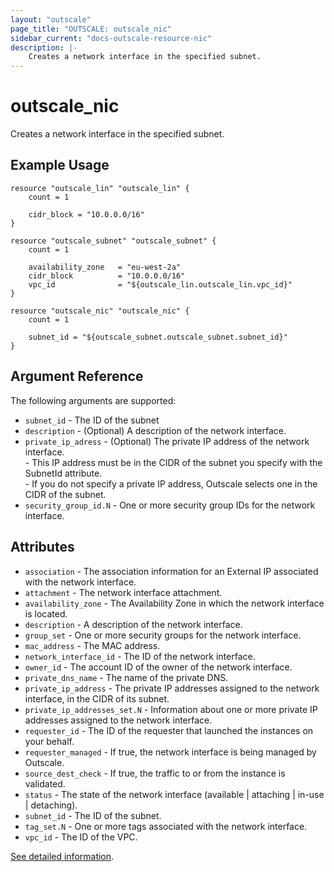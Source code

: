 ```yaml
---
layout: "outscale"
page_title: "OUTSCALE: outscale_nic"
sidebar_current: "docs-outscale-resource-nic"
description: |-
	Creates a network interface in the specified subnet.
---
```


# outscale_nic

Creates a network interface in the specified subnet.

## Example Usage

```hcl
resource "outscale_lin" "outscale_lin" {
    count = 1

    cidr_block = "10.0.0.0/16"
}

resource "outscale_subnet" "outscale_subnet" {
    count = 1

    availability_zone   = "eu-west-2a"
    cidr_block          = "10.0.0.0/16"
    vpc_id              = "${outscale_lin.outscale_lin.vpc_id}"
}

resource "outscale_nic" "outscale_nic" {
    count = 1

    subnet_id = "${outscale_subnet.outscale_subnet.subnet_id}"
}
```

## Argument Reference

The following arguments are supported:

* `subnet_id` - The ID of the subnet
* `description` - (Optional) A description of the network interface.
* `private_ip_adress` - (Optional) The private IP address of the network interface.\
\- This IP address must be in the CIDR of the subnet you specify with the SubnetId attribute. \
\- If you do not specify a private IP address, Outscale selects one in the CIDR of the subnet.
* `security_group_id.N` - One or more security group IDs for the network interface.

## Attributes

* `association` - The association information for an External IP associated with the network interface.
* `attachment` - The network interface attachment.
* `availability_zone` - The Availability Zone in which the network interface is located.
* `description` - A description of the network interface.
* `group_set` - One or more security groups for the network interface.
* `mac_address` - The MAC address.
* `network_interface_id` - The ID of the network interface.
* `owner_id` - The account ID of the owner of the network interface.
* `private_dns_name` - The name of the private DNS.
* `private_ip_address` - The private IP addresses assigned to the network interface, in the CIDR of its subnet.
* `private_ip_addresses_set.N` - Information about one or more private IP addresses assigned to the network interface.
* `requester_id` - The ID of the requester that launched the instances on your behalf.
* `requester_managed` - If true, the network interface is being managed by Outscale.
* `source_dest_check` - If true, the traffic to or from the instance is validated.
* `status` - The state of the network interface (available | attaching | in-use | detaching).
* `subnet_id` - The ID of the subnet.
* `tag_set.N` - One or more tags associated with the network interface.
* `vpc_id` - The ID of the VPC.

[See detailed information](http://docs.outscale.com/api_fcu/operations/Action_CreateNetworkInterface_get.html#_api_fcu-action_createnetworkinterface_get).
